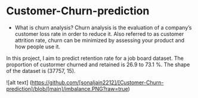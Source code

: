 # Customer-Churn-prediction


- What is churn analysis?
Churn analysis is the evaluation of a company’s customer loss rate in order to reduce it. Also referred to as customer attrition rate, churn can be minimized by assessing your product and how people use it.


In this project, I aim to predict retention rate for a job board dataset. The proportion of custormer churned and retained is 26.9 to 73.1 %. The shape of the dataset is (37757, 15).


![alt text] (https://github.com/[sonaljain2212]/[Customer-Churn-prediction]/blob/[main]/imbalance.PNG?raw=true)

